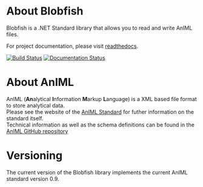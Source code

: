 # About Blobfish
Blobfish is a .NET Standard library that allows you to read and write AnIML files.

For project documentation, please visit [readthedocs](https://blobfish.readthedocs.io).

[![Build Status](https://dev.azure.com/theigner/Blobfish/_apis/build/status/theigner.Blobfish?branchName=master)](https://dev.azure.com/theigner/Blobfish/_build/latest?definitionId=3&branchName=master)
[![Documentation Status](https://readthedocs.org/projects/blobfish/badge/?version=latest)](https://blobfish.readthedocs.io/en/latest/?badge=latest)

# About AnIML
AnIML (**An**alytical **I**nformation **M**arkup **L**anguage) is a XML based file format to store analytical data.  
Please see the website of the [AnIML Standard](https://animl.org) for futher information on the standard itself.  
Technical information as well as the schema definitions can be found in the [AnIML GitHub repository](https://github.com/animl)

# Versioning
The current version of the Blobfish library implements the current AnIML standard version 0.9.
